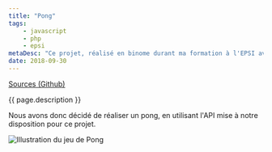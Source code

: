 ```yaml
---
title: "Pong"
tags: 
    - javascript
    - php
    - epsi
metaDesc: "Ce projet, réalisé en binome durant ma formation à l'EPSI avait pour but de concevoir un jeu avec un système temps réel."
date: 2018-09-30
---
```


[Sources (Github)](https://github.com/EPSIBordeaux/temps-reel)

{{ page.description }}

Nous avons donc décidé de réaliser un pong, en utilisant l'API mise à notre disposition pour ce projet.

![Illustration du jeu de Pong](/images/pong.png)
